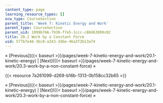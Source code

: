 ```yaml
---
content_type: page
learning_resource_types: []
ocw_type: CourseSection
parent_title: 'Week 7: Kinetic Energy and Work'
parent_type: CourseSection
parent_uid: 1099b766-7930-f7e5-1ccc-c80d63899c02
title: 20.2 Work by a Constant Force
uid: 577b7e46-3bc8-a343-3dbe-46a3f2b13a74
---
```


« [Previous]({{< baseurl >}}/pages/week-7-kinetic-energy-and-work/20.1-kinetic-energy) | [Next]({{< baseurl >}}/pages/week-7-kinetic-energy-and-work/20.3-work-by-a-non-constant-force) »

{{< resource 7a261099-d269-b16b-1313-0b158cc32b65 >}}

« [Previous]({{< baseurl >}}/pages/week-7-kinetic-energy-and-work/20.1-kinetic-energy) | [Next]({{< baseurl >}}/pages/week-7-kinetic-energy-and-work/20.3-work-by-a-non-constant-force) »